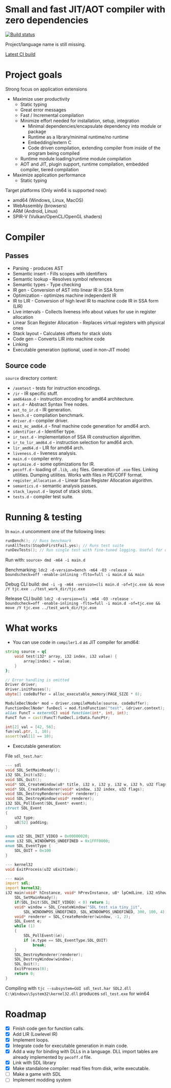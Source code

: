 # Small and fast JIT/AOT compiler with zero dependencies

[![Build status](https://ci.appveyor.com/api/projects/status/3os1s4a34hl83r0b?svg=true)](https://ci.appveyor.com/project/MrSmith33/tiny-jit)

Project/language name is still missing.

[Latest CI build](https://github.com/MrSmith33/tiny_jit/releases/tag/CI)

# Project goals

Strong focus on application extensions
- Maximize user productivity
    - Static typing
    - Great error messages
    - Fast / Incremental compilation
    - Minimize effort needed for installation, setup, integration
        - Minimal dependencies/encapsulate dependency into module or package
        - Runtime as a library/minimal runtime/no runtime
        - Embedding/extern C
        - Code driven compilation, extending compiler from inside of the program being compiled
    - Runtime module loading/runtime module compilation
    - AOT and JIT, plugin support, runtime compilation, embedded compiler, tiered compilation
- Maximize application performance
    - Static typing

Target platforms (Only win64 is supported now):
- amd64 (Windows, Linux, MacOS)
- WebAssembly (browsers)
- ARM (Android, Linux)
- SPIR-V (Vulkan/OpenCL/OpenGL shaders)


# Compiler

## Passes

* Parsing - produces AST
* Semantic insert - Fills scopes with identifiers
* Semantic lookup - Resolves symbol references
* Semantic types - Type checking
* IR gen - Conversion of AST into linear IR in SSA form
* Optimization - optimizes machine independent IR
* IR to LIR - Conversion of high level IR to machine code IR in SSA form (LIR)
* Live intervals - Collects liveness info about values for use in register allocation
* Linear Scan Register Allocation - Replaces virtual registers with physical ones
* Stack layout - Calculates offsets for stack slots
* Code gen - Converts LIR into machine code
* Linking
* Executable generation (optional, used in non-JIT mode)


## Source code

`source` directory content:

* `/asmtest` - tests for instruction encodings.
* `/ir` - IR specific stuff.
* `amd64asm.d` - instruction encoding for amd64 architecture.
* `ast.d` - Abstract Syntax Tree nodes.
* `ast_to_ir.d` - IR generation.
* `bench.d` - compilation benchmark.
* `driver.d` - compiler driver.
* `emit_mc_amd64.d` - final machine code generation for amd64 arch.
* `identifier.d` - Identifier type.
* `ir_test.d` - implementation of SSA IR construction algorithm.
* `ir_to_lir_amd64.d` - instruction selection for amd64 arch.
* `lir_amd64.d` - LIR for amd64 arch.
* `liveness.d` - liveness analysis.
* `main.d` - compiler entry.
* `optimize.d` - some optimizations for IR.
* `pecoff.d` - loading of `.lib`, `.obj` files. Generation of `.exe` files. Linking utilities. Dumping utilities. Works with files in PE/COFF format.
* `register_allocation.d` - Linear Scan Register Allocation algorithm.
* `semantics.d` - semantic analysis passes.
* `stack_layout.d` - layout of stack slots.
* `tests.d` - compiler test suite.

# Running & testing

In `main.d` uncomment one of the following lines:
```D
runBench(); // Runs benchmark
runAllTests(StopOnFirstFail.yes); // Runs test suite
runDevTests(); // Run single test with fine-tuned logging. Useful for development.
```

Run with: `source> dmd -m64 -i main.d`

Benchmarking:
    `ldc2 -d-version=bench -m64 -O3 -release -boundscheck=off -enable-inlining -flto=full -i main.d && main`

Debug CLI build:
    `dmd -i -g -m64 -version=cli main.d -of=tjc.exe && move /Y tjc.exe ../test_work_dir/tjc.exe`
    
Release CLI build:
    `ldc2 -d-version=cli -m64 -O3 -release -boundscheck=off -enable-inlining -flto=full -i main.d -of=tjc.exe && move /Y tjc.exe ../test_work_dir/tjc.exe`

# What works

- You can use code in `compiler1.d` as JIT compiler for amd64:
```D
string source = q{
    void test(i32* array, i32 index, i32 value) {
        array[index] = value;
    }
};

// Error handling is omitted
Driver driver;
driver.initPasses();
ubyte[] codeBuffer = alloc_executable_memory(PAGE_SIZE * 8);

ModuleDeclNode* mod = driver.compileModule(source, codeBuffer);
FunctionDeclNode* funDecl = mod.findFunction("test", &driver.context);
alias FuncT = extern(C) void function(int*, int, int);
FuncT fun = cast(FuncT)funDecl.irData.funcPtr;

int[2] val = [42, 56];
fun(val.ptr, 1, 10);
assert(val[1] == 10);
```

- Executable generation:

File `sdl_test.har`:
```D
--- sdl
void SDL_SetMainReady();
i32 SDL_Init(u32);
void SDL_Quit();
void* SDL_CreateWindow(u8* title, i32 x, i32 y, i32 w, i32 h, u32 flags);
void* SDL_CreateRenderer(void* window, i32 index, u32 flags);
void SDL_DestroyRenderer(void* renderer);
void SDL_DestroyWindow(void* renderer);
i32 SDL_PollEvent(SDL_Event* event);
struct SDL_Event
{
    u32 type;
    u8[52] padding;
}

enum u32 SDL_INIT_VIDEO = 0x00000020;
enum i32 SDL_WINDOWPOS_UNDEFINED = 0x1FFF0000;
enum SDL_EventType {
    SDL_QUIT = 0x100
}

--- kernel32
void ExitProcess(u32 uExitCode);

--- main
import sdl;
import kernel32;
i32 main(void* hInstance, void* hPrevInstance, u8* lpCmdLine, i32 nShowCmd) {
    SDL_SetMainReady();
    if(SDL_Init(SDL_INIT_VIDEO) < 0) return 1;
    void* window = SDL_CreateWindow("SDL test via tiny_jit",
        SDL_WINDOWPOS_UNDEFINED, SDL_WINDOWPOS_UNDEFINED, 300, 100, 4);
    void* renderer = SDL_CreateRenderer(window, -1, 2);
    SDL_Event e;
    while (1)
    {
        SDL_PollEvent(&e);
        if (e.type == SDL_EventType.SDL_QUIT)
            break;
    }
    SDL_DestroyRenderer(renderer);
    SDL_DestroyWindow(window);
    SDL_Quit();
    ExitProcess(0);
    return 0;
}
```

Compiling with `tjc --subsystem=GUI sdl_test.har SDL2.dll C:\Windows\System32\kernel32.dll`
produces `sdl_test.exe` for win64

# Roadmap

- [x] Finish code gen for function calls.
- [x] Add LIR (Lowlevel IR)
- [x] Implement loops.
- [x] Integrate code for executable generation in main code.
- [x] Add a way for binding with DLLs in a language. DLL import tables are already implemented by `pecoff.d` file.
- [x] Link with SDL library
- [x] Make standalone compiler: read files from disk, write executable.
- [ ] Make a game with SDL
- [ ] Implement modding system